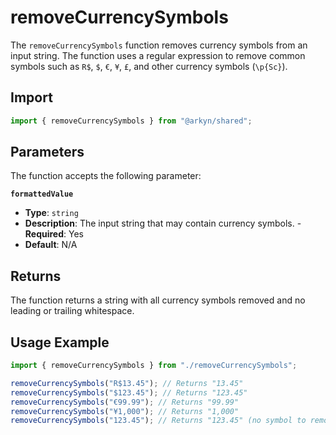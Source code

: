 # removeCurrencySymbols

The `removeCurrencySymbols` function removes currency symbols from an input string. The function uses a regular expression to remove common symbols such as `R$`, `$`, `€`, `¥`, `£`, and other currency symbols (`\p{Sc}`).

## Import

```ts
import { removeCurrencySymbols } from "@arkyn/shared";
```

## Parameters

The function accepts the following parameter:

**`formattedValue`**

- **Type**: `string`
- **Description**: The input string that may contain currency symbols. - **Required**: Yes
- **Default**: N/A

## Returns

The function returns a string with all currency symbols removed and no leading or trailing whitespace.

## Usage Example

```javascript
import { removeCurrencySymbols } from "./removeCurrencySymbols";

removeCurrencySymbols("R$13.45"); // Returns "13.45"
removeCurrencySymbols("$123.45"); // Returns "123.45"
removeCurrencySymbols("€99.99"); // Returns "99.99"
removeCurrencySymbols("¥1,000"); // Returns "1,000"
removeCurrencySymbols("123.45"); // Returns "123.45" (no symbol to remove)
```
